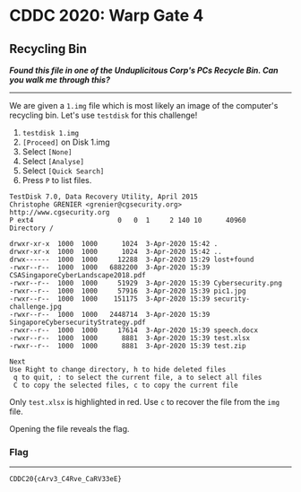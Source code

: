 # CDDC 2020: Warp Gate 4

## Recycling Bin

***Found this file in one of the Unduplicitous Corp's PCs Recycle Bin. Can you walk me through this?***

______

We are given a `1.img` file which is most likely an image of the computer's recycling bin. Let's use `testdisk` for this challenge!

1. `testdisk 1.img`
2. `[Proceed]` on Disk 1.img
3. Select `[None]`
4. Select `[Analyse]`
5. Select `[Quick Search]`
6. Press `P` to list files.

```
TestDisk 7.0, Data Recovery Utility, April 2015
Christophe GRENIER <grenier@cgsecurity.org>
http://www.cgsecurity.org
P ext4                     0   0  1     2 140 10      40960
Directory /

drwxr-xr-x  1000  1000      1024  3-Apr-2020 15:42 .
drwxr-xr-x  1000  1000      1024  3-Apr-2020 15:42 ..
drwx------  1000  1000     12288  3-Apr-2020 15:29 lost+found
-rwxr--r--  1000  1000   6882200  3-Apr-2020 15:39 CSASingaporeCyberLandscape2018.pdf
-rwxr--r--  1000  1000     51929  3-Apr-2020 15:39 Cybersecurity.png
-rwxr--r--  1000  1000     57916  3-Apr-2020 15:39 pic1.jpg
-rwxr--r--  1000  1000    151175  3-Apr-2020 15:39 security-challenge.jpg
-rwxr--r--  1000  1000   2448714  3-Apr-2020 15:39 SingaporeCybersecurityStrategy.pdf
-rwxr--r--  1000  1000     17614  3-Apr-2020 15:39 speech.docx
-rwxr--r--  1000  1000      8881  3-Apr-2020 15:39 test.xlsx
-rwxr--r--  1000  1000      8881  3-Apr-2020 15:39 test.zip

Next
Use Right to change directory, h to hide deleted files
 q to quit, : to select the current file, a to select all files
 C to copy the selected files, c to copy the current file
```

Only `test.xlsx` is highlighted in red. Use `c` to recover the file from the `img` file.

Opening the file reveals the flag.

### Flag

_______

```
CDDC20{cArv3_C4Rve_CaRV33eE}
```